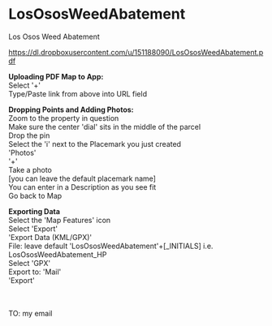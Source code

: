 LosOsosWeedAbatement
====================

Los Osos Weed Abatement



https://dl.dropboxusercontent.com/u/151188090/LosOsosWeedAbatement.pdf






<b>Uploading PDF Map to App:</b>
<br>Select '+' 
<br>Type/Paste link from above into URL field


<b>Dropping Points and Adding Photos:</b>
<br>Zoom to the property in question 
<br>Make sure the center 'dial' sits in the middle of the parcel
<br>Drop the pin
<br>Select the 'i' next to the Placemark you just created
<br>'Photos'
<br>'+'
<br>Take a photo
<br>[you can leave the default placemark name]
<br>You can enter in a Description as you see fit
<br>Go back to Map


<b>Exporting Data</b>
<br>Select the 'Map Features' icon 
<br>Select 'Export'
<br>'Export Data (KML/GPX)'
<br>File: leave default 'LosOsosWeedAbatement'+[_INITIALS]
  <rb>i.e. LosOsosWeedAbatement_HP
<br>Select 'GPX'
<br>Export to: 'Mail'
<br>'Export'

<br><br>TO: my email
